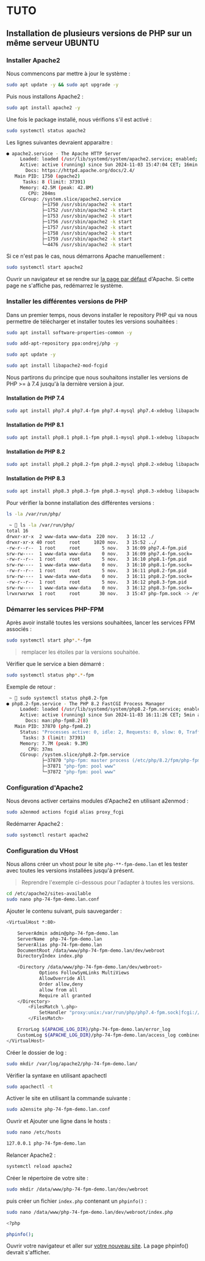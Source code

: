 # TUTO

## Installation de plusieurs versions de PHP sur un même serveur UBUNTU

### Installer Apache2

Nous commencons par mettre à jour le système :

```bash
sudo apt update -y && sudo apt upgrade -y
```

Puis nous installons Apache2 :

```bash
sudo apt install apache2 -y
```

Une fois le package installé, nous vérifions s'il est activé :

```bash
sudo systemctl status apache2
```

Les lignes suivantes devraient apparaitre :

```bash
● apache2.service - The Apache HTTP Server
     Loaded: loaded (/usr/lib/systemd/system/apache2.service; enabled; preset: enabled)
     Active: active (running) since Sun 2024-11-03 15:47:04 CET; 16min ago
       Docs: https://httpd.apache.org/docs/2.4/
   Main PID: 1750 (apache2)
      Tasks: 8 (limit: 37391)
     Memory: 42.5M (peak: 42.8M)
        CPU: 204ms
     CGroup: /system.slice/apache2.service
             ├─1750 /usr/sbin/apache2 -k start
             ├─1752 /usr/sbin/apache2 -k start
             ├─1753 /usr/sbin/apache2 -k start
             ├─1756 /usr/sbin/apache2 -k start
             ├─1757 /usr/sbin/apache2 -k start
             ├─1758 /usr/sbin/apache2 -k start
             ├─1759 /usr/sbin/apache2 -k start
             └─4476 /usr/sbin/apache2 -k start

```

Si ce n'est pas le cas, nous démarrons Apache manuellement :

```bash
sudo systemctl start apache2
```

Ouvrir un navigateur et se rendre sur [la page par défaut](http://localhost) d'Apache. Si cette page ne s'affiche pas,
redémarrez le système.

### Installer les différentes versions de PHP

Dans un premier temps, nous devons installer le repository PHP qui va nous permettre de télécharger et installer toutes
les versions souhaitées :

```bash
sudo apt install software-properties-common -y

sudo add-apt-repository ppa:ondrej/php -y

sudo apt update -y

sudo apt install libapache2-mod-fcgid
```

Nous partirons du principe que nous souhaitons installer les versions de PHP >= à 7.4 jusqu'à la dernière version à jour.

#### Installation de PHP 7.4

```bash
sudo apt install php7.4 php7.4-fpm php7.4-mysql php7.4-xdebug libapache2-mod-php7.4 -y
```

#### Installation de PHP 8.1

```bash
sudo apt install php8.1 php8.1-fpm php8.1-mysql php8.1-xdebug libapache2-mod-php8.1 -y
```

#### Installation de PHP 8.2

```bash
sudo apt install php8.2 php8.2-fpm php8.2-mysql php8.2-xdebug libapache2-mod-php8.2 -y
```

#### Installation de PHP 8.3

```bash
sudo apt install php8.3 php8.3-fpm php8.3-mysql php8.3-xdebug libapache2-mod-php8.3 -y
```

Pour vérifier la bonne installation des différentes versions :

```bash
ls -la /var/run/php/
```

```bash
 ~  ls -la /var/run/php/                                                       18.5s  dim. 03 nov. 2024 16:12:20
total 16
drwxr-xr-x  2 www-data www-data  220 nov.   3 16:12 ./
drwxr-xr-x 40 root     root     1020 nov.   3 15:52 ../
-rw-r--r--  1 root     root        5 nov.   3 16:09 php7.4-fpm.pid
srw-rw----  1 www-data www-data    0 nov.   3 16:09 php7.4-fpm.sock=
-rw-r--r--  1 root     root        5 nov.   3 16:10 php8.1-fpm.pid
srw-rw----  1 www-data www-data    0 nov.   3 16:10 php8.1-fpm.sock=
-rw-r--r--  1 root     root        5 nov.   3 16:11 php8.2-fpm.pid
srw-rw----  1 www-data www-data    0 nov.   3 16:11 php8.2-fpm.sock=
-rw-r--r--  1 root     root        5 nov.   3 16:12 php8.3-fpm.pid
srw-rw----  1 www-data www-data    0 nov.   3 16:12 php8.3-fpm.sock=
lrwxrwxrwx  1 root     root       30 nov.   3 15:47 php-fpm.sock -> /etc/alternatives/php-fpm.sock=
```

### Démarrer les services PHP-FPM

Après avoir installé toutes les versions souhaitées, lancer les services FPM associés :

```bash
sudo systemctl start php*.*-fpm
```

> remplacer les étoiles par la versions souhaitée.

Vérifier que le service a bien démarré :

```bash
sudo systemctl status php*.*-fpm
```

Exemple de retour :

```bash
 ~  sudo systemctl status php8.2-fpm                                          4345ms  dim. 03 nov. 2024 16:17:11
● php8.2-fpm.service - The PHP 8.2 FastCGI Process Manager
     Loaded: loaded (/usr/lib/systemd/system/php8.2-fpm.service; enabled; preset: enabled)
     Active: active (running) since Sun 2024-11-03 16:11:26 CET; 5min ago
       Docs: man:php-fpm8.2(8)
   Main PID: 37870 (php-fpm8.2)
     Status: "Processes active: 0, idle: 2, Requests: 0, slow: 0, Traffic: 0.00req/sec"
      Tasks: 3 (limit: 37391)
     Memory: 7.7M (peak: 9.3M)
        CPU: 37ms
     CGroup: /system.slice/php8.2-fpm.service
             ├─37870 "php-fpm: master process (/etc/php/8.2/fpm/php-fpm.conf)"
             ├─37871 "php-fpm: pool www"
             └─37872 "php-fpm: pool www"
```

### Configuration d'Apache2

Nous devons activer certains modules d'Apache2 en utilisant a2enmod :

```bash
sudo a2enmod actions fcgid alias proxy_fcgi
```

Redémarrer Apache2 :

```bash
sudo systemctl restart apache2
```

### Configuration du VHost

Nous allons créer un vhost pour le site `php-**-fpm-demo.lan` et les tester avec toutes les versions installées jusqu'à présent.
> Reprendre l'exemple ci-dessous pour l'adapter à toutes les versions.

```bash
cd /etc/apache2/sites-available
sudo nano php-74-fpm-demo.lan.conf
```

Ajouter le contenu suivant, puis sauvegarder :

```bash
<VirtualHost *:80>

    ServerAdmin admin@php-74-fpm-demo.lan
    ServerName  php-74-fpm-demo.lan
    ServerAlias php-74-fpm-demo.lan
    DocumentRoot /data/www/php-74-fpm-demo.lan/dev/webroot
    DirectoryIndex index.php

    <Directory /data/www/php-74-fpm-demo.lan/dev/webroot>
            Options FollowSymLinks MultiViews
            AllowOverride All
            Order allow,deny
            allow from all
            Require all granted
    </Directory>
        <FilesMatch \.php>
            SetHandler "proxy:unix:/var/run/php/php7.4-fpm.sock|fcgi://localhost/"
        </FilesMatch>

    ErrorLog ${APACHE_LOG_DIR}/php-74-fpm-demo.lan/error_log
    CustomLog ${APACHE_LOG_DIR}/php-74-fpm-demo.lan/access_log combined
</VirtualHost>
```

Créer le dossier de log :

```bash
sudo mkdir /var/log/apache2/php-74-fpm-demo.lan/
```

Vérifier la syntaxe en utilisant apachectl

```bash
sudo apachectl -t
```

Activer le site en utilisant la commande suivante :

```bash
sudo a2ensite php-74-fpm-demo.lan.conf
```

Ouvrir et Ajouter une ligne dans le hosts :

```bash
sudo nano /etc/hosts
```

```bash
127.0.0.1 php-74-fpm-demo.lan
```

Relancer Apache2 :

```bash
systemctl reload apache2
```

Créer le répertoire de votre site :

```bash
sudo mkdir /data/www/php-74-fpm-demo.lan/dev/webroot
```

puis créer un fichier `index.php` contenant un `phpinfo()` :

```bash
sudo nano /data/www/php-74-fpm-demo.lan/dev/webroot/index.php
```

```bash
<?php

phpinfo();
```

Ouvrir votre navigateur et aller sur [votre nouveau site](http://php-74-fpm-demo.lan/). La page phpinfo() devrait s'afficher.